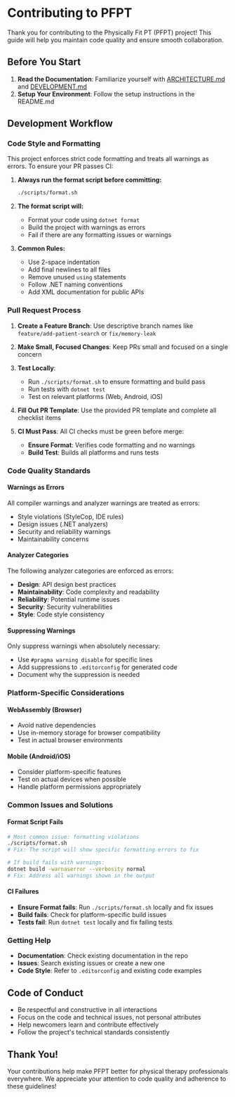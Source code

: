 # Contributing to PFPT

Thank you for contributing to the Physically Fit PT (PFPT) project! This guide will help you maintain code quality and ensure smooth collaboration.

## Before You Start

1. **Read the Documentation**: Familiarize yourself with [ARCHITECTURE.md](ARCHITECTURE.md) and [DEVELOPMENT.md](DEVELOPMENT.md)
2. **Setup Your Environment**: Follow the setup instructions in the README.md

## Development Workflow

### Code Style and Formatting

This project enforces strict code formatting and treats all warnings as errors. To ensure your PR passes CI:

1. **Always run the format script before committing:**
   ```bash
   ./scripts/format.sh
   ```

2. **The format script will:**
   - Format your code using `dotnet format`
   - Build the project with warnings as errors
   - Fail if there are any formatting issues or warnings

3. **Common Rules:**
   - Use 2-space indentation
   - Add final newlines to all files
   - Remove unused `using` statements
   - Follow .NET naming conventions
   - Add XML documentation for public APIs

### Pull Request Process

1. **Create a Feature Branch**: Use descriptive branch names like `feature/add-patient-search` or `fix/memory-leak`

2. **Make Small, Focused Changes**: Keep PRs small and focused on a single concern

3. **Test Locally**: 
   - Run `./scripts/format.sh` to ensure formatting and build pass
   - Run tests with `dotnet test`
   - Test on relevant platforms (Web, Android, iOS)

4. **Fill Out PR Template**: Use the provided PR template and complete all checklist items

5. **CI Must Pass**: All CI checks must be green before merge:
   - **Ensure Format**: Verifies code formatting and no warnings
   - **Build Test**: Builds all platforms and runs tests

### Code Quality Standards

#### Warnings as Errors
All compiler warnings and analyzer warnings are treated as errors:
- Style violations (StyleCop, IDE rules)
- Design issues (.NET analyzers)
- Security and reliability warnings
- Maintainability concerns

#### Analyzer Categories
The following analyzer categories are enforced as errors:
- **Design**: API design best practices
- **Maintainability**: Code complexity and readability
- **Reliability**: Potential runtime issues
- **Security**: Security vulnerabilities
- **Style**: Code style consistency

#### Suppressing Warnings
Only suppress warnings when absolutely necessary:
- Use `#pragma warning disable` for specific lines
- Add suppressions to `.editorconfig` for generated code
- Document why the suppression is needed

### Platform-Specific Considerations

#### WebAssembly (Browser)
- Avoid native dependencies
- Use in-memory storage for browser compatibility
- Test in actual browser environments

#### Mobile (Android/iOS)
- Consider platform-specific features
- Test on actual devices when possible
- Handle platform permissions appropriately

### Common Issues and Solutions

#### Format Script Fails
```bash
# Most common issue: formatting violations
./scripts/format.sh
# Fix: The script will show specific formatting errors to fix

# If build fails with warnings:
dotnet build -warnaserror --verbosity normal
# Fix: Address all warnings shown in the output
```

#### CI Failures
- **Ensure Format fails**: Run `./scripts/format.sh` locally and fix issues
- **Build fails**: Check for platform-specific build issues
- **Tests fail**: Run `dotnet test` locally and fix failing tests

### Getting Help

- **Documentation**: Check existing documentation in the repo
- **Issues**: Search existing issues or create a new one
- **Code Style**: Refer to `.editorconfig` and existing code examples

## Code of Conduct

- Be respectful and constructive in all interactions
- Focus on the code and technical issues, not personal attributes
- Help newcomers learn and contribute effectively
- Follow the project's technical standards consistently

## Thank You!

Your contributions help make PFPT better for physical therapy professionals everywhere. We appreciate your attention to code quality and adherence to these guidelines!